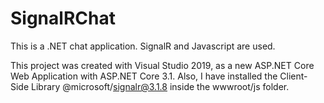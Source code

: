 # SignalRChat
This is a .NET chat application. SignalR and Javascript are used.

This project was created with Visual Studio 2019, as a new ASP.NET Core Web Application with ASP.NET Core 3.1. 
Also, I have installed the Client-Side Library @microsoft/signalr@3.1.8 inside the wwwroot/js folder.
